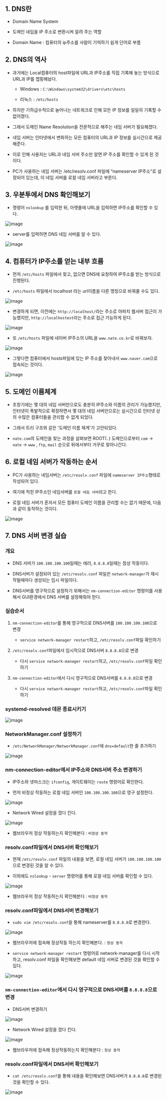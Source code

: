 ## 1. DNS란

- Domain Name System

- 도메인 네임을 IP 주소로 변환시켜 알려 주는 역할

- Domain Name : 컴퓨터의 ip주소를 사람이 기억하기 쉽게 단어로 부름

## 2. DNS의 역사

- 과거에는 Local컴퓨터의 host파일에 URL과 IP주소를 직접 기록해 놓는 방식으로 URL과 IP를 맵핑해놨다.

  - Windows : `C:\Windows\system32\drivers\etc\hosts`

  - 리눅스 : `/etc/hosts`
  
- 하지만 기하급수적으로 늘어나는 네트워크로 인해 모든 IP 정보를 일일히 기록할 수 없어졌다. 

- 그래서 도메인 Name Resolution을 전문적으로 해주는 네임 서버가 필요해졌다. 

- 네임 서버는 인터넷에서 변화하는 모든 컴퓨터의 URL과 IP 정보를 실시간으로 제공해준다. 

- 이로 인해 사용자는 URL과 네임 서버 주소만 알면 IP 주소를 확인할 수 있게 된 것이다.

- PC가 사용하는 네임 서버는 /etc/resolv.conf 파일에 “nameserver IP주소”로 설정되어 있는데, 이 네임 서버를 로컬 네임 서버라고 부른다.

## 3. 우분투에서 DNS 확인해보기

- 명령어 `nslookup` 를 입력한 뒤, 아랫줄에 URL을 입력하면 IP주소를 확인할 수 있다.

![image](https://user-images.githubusercontent.com/77392444/114637387-2cae9100-9d04-11eb-91c9-d3035c2065bc.png)

- server를 입력하면 DNS 네임 서버를 알 수 있다. 

![image](https://user-images.githubusercontent.com/77392444/114637562-a5ade880-9d04-11eb-8cb7-289b7e7c3bf0.png)


## 4. 컴퓨터가 IP주소를 얻는 내부 흐름

- 먼저 `/etc/hosts` 파일에서 찾고, 없으면 DNS에 요청하여 IP주소를 받는 방식으로 진행된다. 

- `/etc/hosts` 파일에서 localhost 라는 url이름을 다른 명칭으로 바꿔줄 수도 있다. 

![image](https://user-images.githubusercontent.com/77392444/114637945-79df3280-9d05-11eb-9cdb-258650050a79.png)

- 변경하게 되면, 이전에는 `http://localhost/`라는 주소로 아파치 웹서버 접근이 가능했지만, `http://localhostest`라는 주소로 접근 가능하게 된다. 

![image](https://user-images.githubusercontent.com/77392444/114638036-b1e67580-9d05-11eb-867e-1f755abf3a20.png)

- 또 `/etc/hosts` 파일에 네이버 IP주소의 URL을 `www.nate.co.kr`로 바꿔보자.

![image](https://user-images.githubusercontent.com/77392444/114638301-44871480-9d06-11eb-983a-60fd5c8d40e6.png)

- 그렇다면 컴퓨터에서 hosts파일에 있는 IP 주소를 찾아내서 `www.naver.com`으로 접속되는 것이다. 

![image](https://user-images.githubusercontent.com/77392444/114638390-76987680-9d06-11eb-8d1a-964badeed591.png)



## 5. 도메인 이름체계

- 초창기에는 몇 대의 네임 서버만으로도 충분히 IP주소와 이름의 관리가 가능했지만, 인터넷이 폭발적으로 확장하면서 몇 대의 네임 서버만으로는 실시간으로 인터넷 상의 수많은 컴퓨터들을 관리할 수 없게 되었다. 

- 그래서 트리 구조와 같은 '도메인 이름 체계'가 고안되었다.

- `nate.com`의 도메인을 찾는 과정을 살펴보면 ROOT(`.`) 도메인으로부터 `com` -> `nate` -> `www` , `ftp`, `mail` 순으로 뒤에서부터 거꾸로 찾아나간다. 


## 6. 로컬 네임 서버가 작동하는 순서

- PC가 사용하는 네임서버는 `/etc/resolv.conf` 파일에 `nameserver IP주소`형태로 작성되어 있다. 

- 여기에 적힌 IP주소인 네임서버를 `로컬 네임 서버`라고 한다. 

- 로컬 네임 서버가 혼자서 모든 컴퓨터 도메인 이름을 관리할 수는 없기 때문에, 다음과 같이 동작하는 것이다. 

![image](https://user-images.githubusercontent.com/77392444/114638683-2cfc5b80-9d07-11eb-856d-d29975ffccaa.png)



## 7. DNS 서버 변경 실습

### 개요

- DNS 서버가 `100.100.100.100`일때는 에러, `8.8.8.8`일때는 정상 작동이다. 

- DNS서버가 설정되어 있는 `/etc/resolv.conf` 파일은 `network-manager`가 재시작될때마다 생성되는 임시 파일이다. 

- DNS서버를 영구적으로 설정하기 위해서는 `nm-connection-editor` 명령어를 사용해서 GUI환경에서 DNS 서버를 설정해줘야 한다. 

### 실습순서
1. `nm-connection-editor`를 통해 영구적으로 DNS서버를 `100.100.100.100`으로 변경 
    -  `service network-manager restart`하고, `/etc/resolv.conf`파일 확인하기
    
2. `/etc/resolv.conf`파일에서 임시적으로 DNS서버 `8.8.8.8`으로 변경
    - 다시 `service network-manager restart`하고, `/etc/resolv.conf`파일 확인하기

3. `nm-connection-editor`에서 다시 영구적으로 DNS서버를 `8.8.8.8`으로 변경 
    - 다시 `service network-manager restart`하고, `/etc/resolv.conf`파일 확인하기
 


### systemd-resolved 데몬 종료시키기

![image](https://user-images.githubusercontent.com/77392444/114641921-ebbb7a00-9d0d-11eb-8658-c4d2a50eebff.png)


### NetworkManager.conf 설정하기

- `/etc/NetworkManager/NetworkManager.conf`에 `dns=default`한 줄 추가하기

![image](https://user-images.githubusercontent.com/77392444/114641898-e0684e80-9d0d-11eb-9167-b51c36f4b633.png)


### nm-connection-editor에서 IP주소와 DNS서버 주소 변경하기 

- IP주소와 넷마스크는 `ifconfig`, 게이트웨이는 `route` 명령어로 확인한다.

- 먼저 비정상 작동하는 로컬 네임 서버인 `100.100.100.100`으로 영구 설정한다. 

![image](https://user-images.githubusercontent.com/77392444/114641613-689a2400-9d0d-11eb-8a0b-82ce685f019c.png)

- Network Wired 설정을 껐다 킨다.

![image](https://user-images.githubusercontent.com/77392444/114643964-9a14ee80-9d11-11eb-8ceb-42b2c2746225.png)

- 웹브라우저 정상 작동하는지 확인해본다 : `비정상 동작`

### resolv.conf파일에서 DNS서버 확인해보기

- 현재 `/etc/resolv.conf` 파일의 내용을 보면, 로컬 네임 서버가 `100.100.100.100`으로 변경된 것을 알 수 있다. 

- 이외에도 `nslookup` - `server` 명령어를 통해 로컬 네임 서버를 확인할 수 있다. 

![image](https://user-images.githubusercontent.com/77392444/114643287-5c639600-9d10-11eb-8ff7-52c530b17458.png)

- 웹브라우저 정상 작동하는지 확인해본다 : `비정상 동작`

### resolv.conf파일에서 DNS서버 변경해보기

- `sudo vim /etc/resolv.conf`을 통해 nameserver를 `8.8.8.8`로 변경한다.

![image](https://user-images.githubusercontent.com/77392444/114643238-405ff480-9d10-11eb-85ca-a9b174ccb7b8.png)

- 웹브라우저에 접속해 정상작동 하는지 확인해본다. : `정상 동작`

- `service network-manager restart` 명령어로 network-manager를 다시 시작하고, resolv.conf 파일을 확인해보면 default 네임 서버로 변경된 것을 확인할 수 있다. 

![image](https://user-images.githubusercontent.com/77392444/114643708-2b379580-9d11-11eb-8bbf-c8f59cb9a73d.png)

### `nm-connection-editor`에서 다시 영구적으로 DNS서버를 `8.8.8.8`으로 변경 

- DNS서버 변경하기

![image](https://user-images.githubusercontent.com/77392444/114643825-5cb06100-9d11-11eb-83de-1a471565b19b.png)

- Network Wired 설정을 껐다 킨다.

![image](https://user-images.githubusercontent.com/77392444/114643964-9a14ee80-9d11-11eb-8ceb-42b2c2746225.png)

- 웹브라우저에 접속해 정상작동하는지 확인해본다 : `정상 동작`

### resolv.conf파일에서 DNS서버 확인해보기

- `cat /etc/resolv.conf`을 통해 내용을 확인해보면 DNS서버가 `8.8.8.8`로 변경된 것을 확인할 수 있다. 

![image](https://user-images.githubusercontent.com/77392444/114644066-c9c3f680-9d11-11eb-8535-1d0307ca276f.png)


